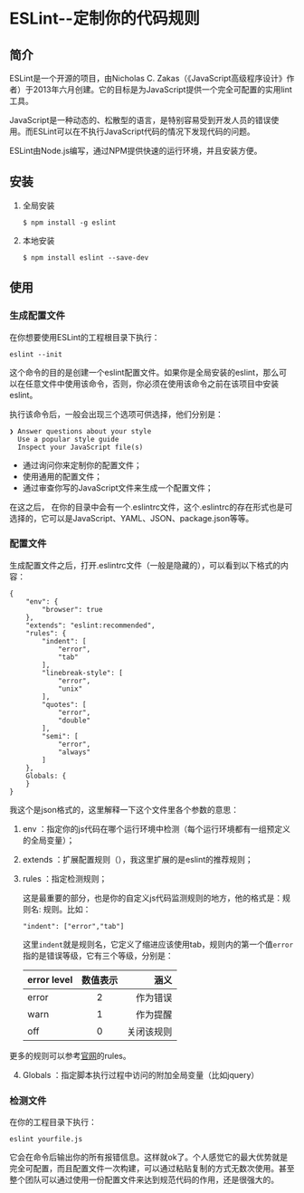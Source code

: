 # ESLint--定制你的代码规则

## 简介
ESLint是一个开源的项目，由Nicholas C. Zakas（《JavaScript高级程序设计》作者）于2013年六月创建。它的目标是为JavaScript提供一个完全可配置的实用lint工具。

JavaScript是一种动态的、松散型的语言，是特别容易受到开发人员的错误使用。而ESLint可以在不执行JavaScript代码的情况下发现代码的问题。

ESLint由Node.js编写，通过NPM提供快速的运行环境，并且安装方便。

## 安装
1. 全局安装

	```
	$ npm install -g eslint
	```
2. 本地安装

	```
	$ npm install eslint --save-dev
	```

## 使用

### 生成配置文件
在你想要使用ESLint的工程根目录下执行：

```
eslint --init
```
这个命令的目的是创建一个eslint配置文件。如果你是全局安装的eslint，那么可以在任意文件中使用该命令，否则，你必须在使用该命令之前在该项目中安装eslint。

执行该命令后，一般会出现三个选项可供选择，他们分别是：

```
❯ Answer questions about your style
  Use a popular style guide
  Inspect your JavaScript file(s)
```
+ 通过询问你来定制你的配置文件；
+ 使用通用的配置文件；
+ 通过审查你写的JavaScript文件来生成一个配置文件；

在这之后， 在你的目录中会有一个.eslintrc文件，这个.eslintrc的存在形式也是可选择的，它可以是JavaScript、YAML、JSON、package.json等等。

### 配置文件
生成配置文件之后，打开.eslintrc文件（一般是隐藏的），可以看到以下格式的内容：

```
{
    "env": {
        "browser": true
    },
    "extends": "eslint:recommended",
    "rules": {
        "indent": [
            "error",
            "tab"
        ],
        "linebreak-style": [
            "error",
            "unix"
        ],
        "quotes": [
            "error",
            "double"
        ],
        "semi": [
            "error",
            "always"
        ]
    },
    Globals: {
    }
}
```

我这个是json格式的，这里解释一下这个文件里各个参数的意思：

1. env ：指定你的js代码在哪个运行环境中检测（每个运行环境都有一组预定义的全局变量）；

2. extends ：扩展配置规则（），我这里扩展的是eslint的推荐规则；

3. rules ：指定检测规则；

	这是最重要的部分，也是你的自定义js代码监测规则的地方，他的格式是：规则名: 规则。比如：
	```
	"indent": ["error","tab"]
	```
	这里`indent`就是规则名，它定义了缩进应该使用tab，规则内的第一个值`error`指的是错误等级，它有三个等级，分别是：
	
	| error level | 数值表示   | 涵义       |
	| ----------- |:---------:| ---------:|
	| error       | 2         | 作为错误    |
	| warn        | 1         | 作为提醒    |
	| off         | 0         | 关闭该规则  |
更多的规则可以参考[官网](http://eslint.org/docs/rules/)的rules。
	
4. Globals ：指定脚本执行过程中访问的附加全局变量（比如jquery）

### 检测文件
在你的工程目录下执行：

```
eslint yourfile.js
```

它会在命令后输出你的所有报错信息。这样就ok了。个人感觉它的最大优势就是完全可配置，而且配置文件一次构建，可以通过粘贴复制的方式无数次使用。甚至整个团队可以通过使用一份配置文件来达到规范代码的作用，还是很强大的。



